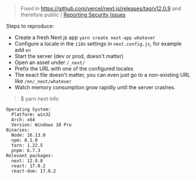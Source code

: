 > Fixed in https://github.com/vercel/next.js/releases/tag/v12.0.9 and therefore public | [Reporting Security Issues](https://github.com/vercel/next.js/blob/canary/SECURITY.md)

Steps to reproduce:

- Create a fresh Next.js app `yarn create next-app whatever`
- Configure a locale in the `i18n` settings in `next.config.js`, for example add `en`
- Start the server (dev or prod, doesn't matter)
- Open an asset under `/_next/`
- Prefix the URL with one of the configured locales
- The exact file doesn't matter, you can even just go to a non-existing URL like `/en/_next/whatever` 
- Watch memory consumption grow rapidly until the server crashes.

> $ yarn next info

```
Operating System:
  Platform: win32
  Arch: x64
  Version: Windows 10 Pro
Binaries:
  Node: 16.13.0
  npm: 8.1.0
  Yarn: 1.22.5
  pnpm: 6.7.3
Relevant packages:
  next: 12.0.8
  react: 17.0.2
  react-dom: 17.0.2
```
